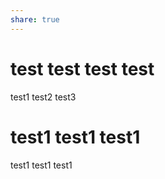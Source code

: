 ```yaml
---
share: true
---
```

 


#  test test test test 

test1 test2 test3


# test1 test1 test1

test1 test1 test1